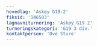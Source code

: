 ```yaml
---
hovedlag: 'Askøy G19-2'
fiksid: '146503'
lagnavniturnering: 'Askøy G19 2'
turneringskategori: 'G19 3 div.'
kontaktperson: 'Ove Sture'
---
```

